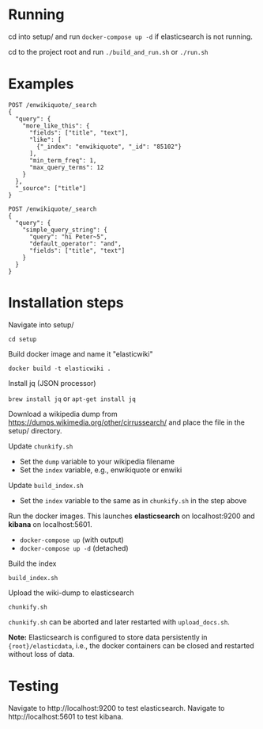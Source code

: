 Running
===
cd into setup/ and run `docker-compose up -d` if elasticsearch is not running.

cd to the project root and run `./build_and_run.sh` or `./run.sh`

Examples
===
```
POST /enwikiquote/_search
{
  "query": {
    "more_like_this": {
      "fields": ["title", "text"],
      "like": [
        {"_index": "enwikiquote", "_id": "85102"}
      ],
      "min_term_freq": 1,
      "max_query_terms": 12
    }
  },
  "_source": ["title"]
}

POST /enwikiquote/_search
{
  "query": {
    "simple_query_string": {
      "query": "hi Peter~5",
      "default_operator": "and",
      "fields": ["title", "text"]
    }
  }
}
```

Installation steps
====

Navigate into setup/

`cd setup`

Build docker image and name it "elasticwiki"

`docker build -t elasticwiki .`

Install jq (JSON processor)

`brew install jq` or `apt-get install jq`

Download a wikipedia dump from https://dumps.wikimedia.org/other/cirrussearch/ and place the file in the setup/ directory.

Update `chunkify.sh`
- Set the `dump` variable to your wikipedia filename
- Set the `index` variable, e.g., enwikiquote or enwiki

Update `build_index.sh`
- Set the `index` variable to the same as in `chunkify.sh` in the step above

Run the docker images. This launches **elasticsearch** on localhost:9200 and **kibana** on localhost:5601.
- `docker-compose up` (with output)
- `docker-compose up -d` (detached)

Build the index

`build_index.sh`

Upload the wiki-dump to elasticsearch

`chunkify.sh`

`chunkify.sh` can be aborted and later restarted with `upload_docs.sh`.

**Note:** Elasticsearch is configured to store data persistently in `{root}/elasticdata`, i.e., the docker containers can be closed and restarted without loss of data.

Testing
====
Navigate to http://localhost:9200 to test elasticsearch. Navigate to http://localhost:5601 to test kibana.
